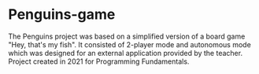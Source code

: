 # Penguins-game
The Penguins project was based on a simplified version of a board game "Hey, that's my fish". It consisted of 2-player mode and autonomous mode which was designed for an external application provided by the teacher.
Project created in 2021 for Programming Fundamentals.
